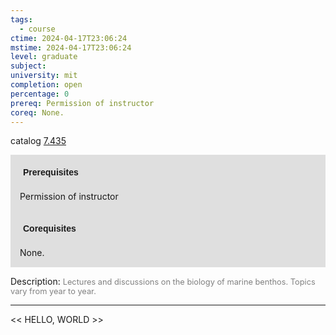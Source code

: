 ```yaml
---
tags:
  - course
ctime: 2024-04-17T23:06:24
mstime: 2024-04-17T23:06:24
level: graduate
subject: 
university: mit
completion: open
percentage: 0
prereq: Permission of instructor
coreq: None.
---
```


catalog [7.435](http://student.mit.edu/catalog/m7a.html#7.435)

<span style="display: block; padding: 15px; background-color: rgb(100, 100, 100, 0.2);"><font id="m_prereq3635_0" style="display: block; font-family: Arial, sans-serif; font-weight: bold; padding: 5px">Prerequisites</font><br><span id="prereq3635_0">Permission of instructor</span></span>
<span style="display: block; padding: 15px; background-color: rgb(100, 100, 100, 0.2);"><font id="m_coreq3635_0" style="display: block; font-family: Arial, sans-serif; font-weight: bold; padding: 5px">Corequisites</font><br><span id="coreq3635_0">None.</span></span>

<font style="">Description:</font>
<font style="color: grey; font-size: 0.8rem;">Lectures and discussions on the biology of marine benthos. Topics vary from year to year.</font>



---

<< HELLO, WORLD >>
